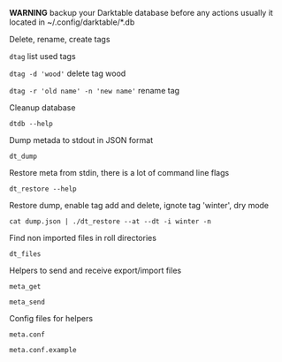 **WARNING** backup your Darktable database before any actions
usually it located in ~/.config/darktable/*.db

Delete, rename, create tags

`dtag` list used tags 

`dtag -d 'wood'` delete tag wood

`dtag -r 'old name' -n 'new name'` rename tag 

Cleanup database

`dtdb --help`

Dump metada to stdout in JSON format

`dt_dump`

Restore meta from stdin, there is a lot of command line flags

`dt_restore --help`

Restore dump, enable tag add and delete, ignote tag 'winter', dry mode

`cat dump.json | ./dt_restore --at --dt -i winter -n`

Find non imported files in roll directories

`dt_files`

Helpers to send and receive export/import files

`meta_get`

`meta_send`

Config files for helpers

`meta.conf`

`meta.conf.example`
